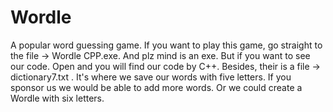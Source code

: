 # Wordle
A popular word guessing game. 
If you want to play this game, go straight to the file -> Wordle CPP.exe. 
And plz mind is an exe. 
But if you want to see our code. 
Open <Wordle CPP.cpp> and you will find our code by C++. 
Besides, their is a file -> dictionary7.txt . 
It's where we save our words with five letters. 
If you sponsor us we would be able to add more words. 
Or we could create a Wordle with six letters. 
